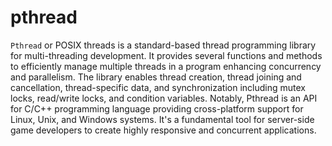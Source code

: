 # pthread

`Pthread` or POSIX threads is a standard-based thread programming library for multi-threading development. It provides several functions and methods to efficiently manage multiple threads in a program enhancing concurrency and parallelism. The library enables thread creation, thread joining and cancellation, thread-specific data, and synchronization including mutex locks, read/write locks, and condition variables. Notably, Pthread is an API for C/C++ programming language providing cross-platform support for Linux, Unix, and Windows systems. It's a fundamental tool for server-side game developers to create highly responsive and concurrent applications.